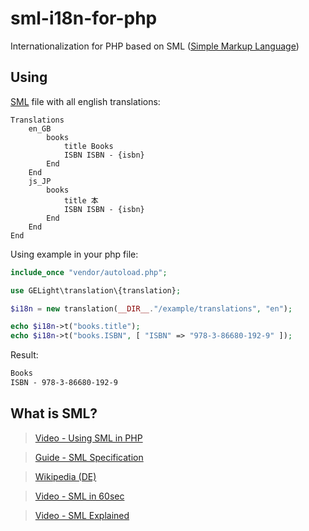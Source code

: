 # sml-i18n-for-php

Internationalization for PHP based on SML ([Simple Markup Language](https://dev.stenway.com/SML/PHP.html))

## Using

[SML](https://dev.stenway.com/SML/Specification.html) file with all english translations:

```shell
Translations
    en_GB
        books
            title Books
            ISBN ISBN - {isbn}
        End
    End
    js_JP
        books
            title 本
            ISBN ISBN - {isbn}
        End
    End
End
```

Using example in your php file:

```php
include_once "vendor/autoload.php";

use GELight\translation\{translation};

$i18n = new translation(__DIR__."/example/translations", "en");

echo $i18n->t("books.title");
echo $i18n->t("books.ISBN", [ "ISBN" => "978-3-86680-192-9" ]);
```


Result:

```html
Books
ISBN - 978-3-86680-192-9
```

## What is SML?

> [Video - Using SML in PHP](https://dev.stenway.com/SML/PHP.html)

> [Guide - SML Specification](https://dev.stenway.com/SML/Specification.html)

> [Wikipedia (DE)](https://de.wikipedia.org/wiki/Simple_Markup_Language)

> [Video - SML in 60sec](https://www.youtube.com/watch?v=qOooyygwX0w)

> [Video - SML Explained](https://www.youtube.com/watch?v=fBzMdzMtH-s&t=221s)

